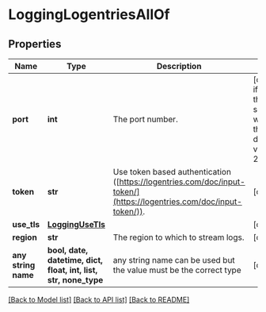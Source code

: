 # LoggingLogentriesAllOf


## Properties
Name | Type | Description | Notes
------------ | ------------- | ------------- | -------------
**port** | **int** | The port number. | [optional]  if omitted the server will use the default value of 20000
**token** | **str** | Use token based authentication ([https://logentries.com/doc/input-token/](https://logentries.com/doc/input-token/)). | [optional] 
**use_tls** | [**LoggingUseTls**](LoggingUseTls.md) |  | [optional] 
**region** | **str** | The region to which to stream logs. | [optional] 
**any string name** | **bool, date, datetime, dict, float, int, list, str, none_type** | any string name can be used but the value must be the correct type | [optional]

[[Back to Model list]](../README.md#documentation-for-models) [[Back to API list]](../README.md#documentation-for-api-endpoints) [[Back to README]](../README.md)


